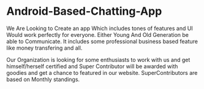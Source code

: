# Android-Based-Chatting-App
We Are Looking to Create an app Which includes tones of features and UI Would work perfectly for everyone. Either Young And Old Generation be able to Communicate. It includes some professional business based feature like money transfering and all.

Our Organization is looking for some enthusiasts to work with us and get himself/herself certified and Super Contributor will be awarded with goodies and get a chance to featured in our website. 
SuperContributors are based on Monthly standings.
